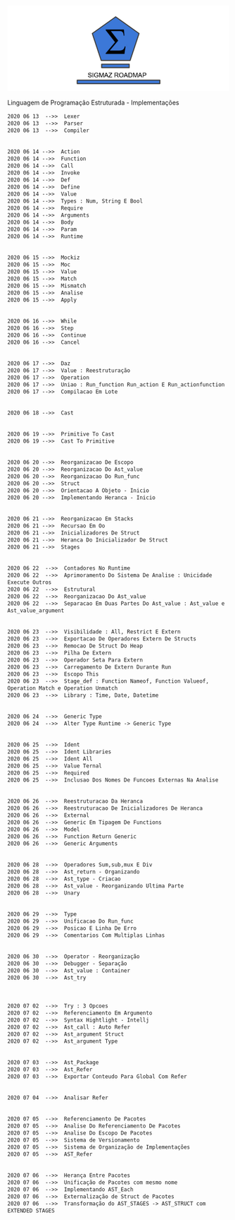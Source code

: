 
 
![Sigmaz](https://raw.githubusercontent.com/luandkg/Sigmaz/master/res/imagens/road.png)

Linguagem de Programação Estruturada - Implementações

    2020 06 13  -->>  Lexer
    2020 06 13  -->>  Parser
    2020 06 13  -->>  Compiler
     
    
    2020 06 14 -->>  Action
    2020 06 14 -->>  Function
    2020 06 14 -->>  Call
    2020 06 14 -->>  Invoke
    2020 06 14 -->>  Def
    2020 06 14 -->>  Define
    2020 06 14 -->>  Value
    2020 06 14 -->>  Types : Num, String E Bool
    2020 06 14 -->>  Require
    2020 06 14 -->>  Arguments
    2020 06 14 -->>  Body
    2020 06 14 -->>  Param
    2020 06 14 -->>  Runtime
            
    
    2020 06 15 -->>  Mockiz
    2020 06 15 -->>  Moc
    2020 06 15 -->>  Value
    2020 06 15 -->>  Match
    2020 06 15 -->>  Mismatch
    2020 06 15 -->>  Analise
    2020 06 15 -->>  Apply
    
    
    2020 06 16 -->>  While
    2020 06 16 -->>  Step
    2020 06 16 -->>  Continue
    2020 06 16 -->>  Cancel
            
    
    2020 06 17 -->>  Daz
    2020 06 17 -->>  Value : Reestruturação
    2020 06 17 -->>  Operation
    2020 06 17 -->>  Uniao : Run_function Run_action E Run_actionfunction
    2020 06 17 -->>  Compilacao Em Lote
            
    
    2020 06 18 -->>  Cast
            
    
    2020 06 19 -->>  Primitive To Cast
    2020 06 19 -->>  Cast To Primitive
            
    
    2020 06 20 -->>  Reorganizacao De Escopo
    2020 06 20 -->>  Reorganizacao Do Ast_value
    2020 06 20 -->>  Reorganizacao Do Run_func
    2020 06 20 -->>  Struct
    2020 06 20 -->>  Orientacao A Objeto - Inicio
    2020 06 20 -->>  Implementando Heranca - Inicio
            
    
    2020 06 21 -->>  Reorganizacao Em Stacks
    2020 06 21 -->>  Recursao Em Oo
    2020 06 21 -->>  Inicializadores De Struct
    2020 06 21 -->>  Heranca Do Inicializador De Struct
    2020 06 21 -->>  Stages
            
    
    2020 06 22  -->>  Contadores No Runtime
    2020 06 22  -->>  Aprimoramento Do Sistema De Analise : Unicidade Execute Outros
    2020 06 22  -->>  Estrutural
    2020 06 22  -->>  Reorganizacao Do Ast_value
    2020 06 22  -->>  Separacao Em Duas Partes Do Ast_value : Ast_value e Ast_value_argument
                
    
    2020 06 23  -->>  Visibilidade : All, Restrict E Extern
    2020 06 23  -->>  Exportacao De Operadores Extern De Structs
    2020 06 23  -->>  Remocao De Struct Do Heap
    2020 06 23  -->>  Pilha De Extern
    2020 06 23  -->>  Operador Seta Para Extern
    2020 06 23  -->>  Carregamento De Extern Durante Run
    2020 06 23  -->>  Escopo This
    2020 06 23  -->>  Stage_def : Function Nameof, Function Valueof, Operation Match e Operation Unmatch
    2020 06 23  -->>  Library : Time, Date, Datetime
            
    
    2020 06 24  -->>  Generic Type
    2020 06 24  -->>  Alter Type Runtime -> Generic Type
            
    
    2020 06 25  -->>  Ident
    2020 06 25  -->>  Ident Libraries
    2020 06 25  -->>  Ident All
    2020 06 25  -->>  Value Ternal
    2020 06 25  -->>  Required
    2020 06 25  -->>  Inclusao Dos Nomes De Funcoes Externas Na Analise
    
    
    2020 06 26  -->>  Reestruturacao Da Heranca
    2020 06 26  -->>  Reestruturacao De Inicializadores De Heranca
    2020 06 26  -->>  External
    2020 06 26  -->>  Generic Em Tipagem De Functions
    2020 06 26  -->>  Model
    2020 06 26  -->>  Function Return Generic
    2020 06 26  -->>  Generic Arguments
            
    
    2020 06 28  -->>  Operadores Sum,sub,mux E Div
    2020 06 28  -->>  Ast_return - Organizando
    2020 06 28  -->>  Ast_type - Criacao
    2020 06 28  -->>  Ast_value - Reorganizando Ultima Parte
    2020 06 28  -->>  Unary
           
    
    2020 06 29  -->>  Type
    2020 06 29  -->>  Unificacao Do Run_func
    2020 06 29  -->>  Posicao E Linha De Erro
    2020 06 29  -->>  Comentarios Com Multiplas Linhas
            
    
    2020 06 30  -->>  Operator - Reorganização
    2020 06 30  -->>  Debugger - Separação
    2020 06 30  -->>  Ast_value : Container
    2020 06 30  -->>  Ast_try
            
    
    
    2020 07 02  -->>  Try : 3 Opcoes
    2020 07 02  -->>  Referenciamento Em Argumento
    2020 07 02  -->>  Syntax Hightlight - Intellj
    2020 07 02  -->>  Ast_call : Auto Refer
    2020 07 02  -->>  Ast_argument Struct
    2020 07 02  -->>  Ast_argument Type
            
    
    2020 07 03  -->>  Ast_Package
    2020 07 03  -->>  Ast_Refer
    2020 07 03  -->>  Exportar Conteudo Para Global Com Refer
            
    
    2020 07 04  -->>  Analisar Refer
    
    
    2020 07 05  -->>  Referenciamento De Pacotes
    2020 07 05  -->>  Analise Do Referenciamento De Pacotes
    2020 07 05  -->>  Analise Do Escopo De Pacotes
    2020 07 05  -->>  Sistema de Versionamento
    2020 07 05  -->>  Sistema de Organização de Implementações
    2020 07 05  -->>  AST_Refer
    
    
    2020 07 06  -->>  Herança Entre Pacotes
    2020 07 06  -->>  Unificação de Pacotes com mesmo nome
    2020 07 06  -->>  Implementando AST_Each
    2020 07 06  -->>  Externalização de Struct de Pacotes
    2020 07 06  -->>  Transformação do AST_STAGES -> AST_STRUCT com EXTENDED STAGES